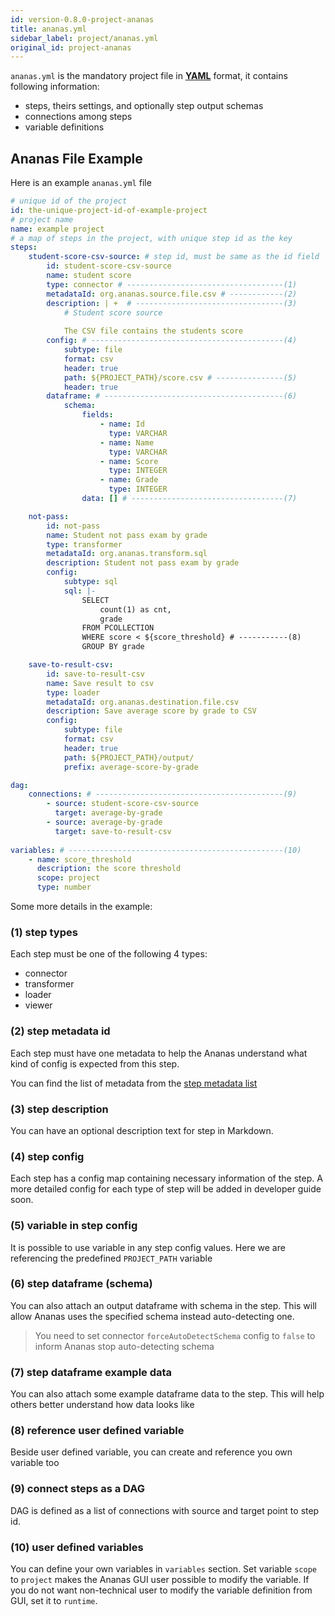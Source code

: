 ```yaml
---
id: version-0.8.0-project-ananas
title: ananas.yml
sidebar_label: project/ananas.yml
original_id: project-ananas
---
```


`ananas.yml` is the mandatory project file in [**YAML**](https://yaml.org/) format, it contains following information:

- steps, theirs settings, and optionally step output schemas 
- connections among steps
- variable definitions

## Ananas File Example

Here is an example `ananas.yml` file

```yml
# unique id of the project
id: the-unique-project-id-of-example-project
# project name
name: example project
# a map of steps in the project, with unique step id as the key
steps:
	student-score-csv-source: # step id, must be same as the id field
		id: student-score-csv-source 
		name: student score
		type: connector	# -----------------------------------(1)
		metadataId: org.ananas.source.file.csv # ------------(2)
		description: | +  # ---------------------------------(3)
			# Student score source 
			
			The CSV file contains the students score
		config: # -------------------------------------------(4)
			subtype: file
			format: csv
			header: true
			path: ${PROJECT_PATH}/score.csv # ---------------(5)
			header: true
		dataframe: # ----------------------------------------(6)
			schema:
				fields:
					- name: Id
					  type: VARCHAR
					- name: Name
					  type: VARCHAR
					- name: Score
					  type: INTEGER
					- name: Grade
					  type: INTEGER
				data: [] # ----------------------------------(7)

	not-pass:
		id: not-pass
		name: Student not pass exam by grade
		type: transformer
		metadataId: org.ananas.transform.sql
		description: Student not pass exam by grade
		config:
			subtype: sql
			sql: |-
				SELECT 
					count(1) as cnt,
					grade
				FROM PCOLLECTION
				WHERE score < ${score_threshold} # -----------(8)
				GROUP BY grade

	save-to-result-csv:
		id: save-to-result-csv
		name: Save result to csv
		type: loader
		metadataId: org.ananas.destination.file.csv
		description: Save average score by grade to CSV
		config:
			subtype: file
			format: csv
			header: true
			path: ${PROJECT_PATH}/output/
			prefix: average-score-by-grade

dag:
	connections: # ------------------------------------------(9)
		- source: student-score-csv-source
		  target: average-by-grade
		- source: average-by-grade
		  target: save-to-result-csv
				
variables: # ------------------------------------------------(10) 
	- name: score_threshold
	  description: the score threshold 
	  scope: project
	  type: number
```

Some more details in the example:


### (1) step types

Each step must be one of the following 4 types:

- connector
- transformer
- loader
- viewer

### (2) step metadata id 

Each step must have one metadata to help the Ananas understand what kind of config is expected from this step.

You can find the list of metadata from the [step metadata list](https://github.com/ananas-analytics/ananas-desktop/tree/master/ui/resources/metadata)

### (3) step description

You can have an optional description text for step in Markdown.

### (4) step config

Each step has a config map containing necessary information of the step. A more detailed config for each type of step will be added in developer guide soon. 

### (5) variable in step config

It is possible to use variable in any step config values. Here we are referencing the predefined `PROJECT_PATH` variable

### (6) step dataframe (schema)

You can also attach an output dataframe with schema in the step. This will allow Ananas uses the specified schema instead auto-detecting one.  

> You need to set connector `forceAutoDetectSchema` config to `false` to inform Ananas stop auto-detecting schema

### (7) step dataframe example data

You can also attach some example dataframe data to the step. This will help others better understand how data looks like

### (8) reference user defined variable

Beside user defined variable, you can create and reference you own variable too

### (9) connect steps as a DAG

DAG is defined as a list of connections with source and target point to step id.

### (10) user defined variables

You can define your own variables in `variables` section. Set variable `scope` to `project` makes the Ananas GUI user possible to modify the variable. If you do not want non-technical user to modify the variable definition from GUI, set it to `runtime`.
